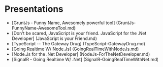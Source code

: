 Presentations
==============

* [GruntJs - Funny Name, Awesomely powerful tool] (GruntJs-FunnyName-AwesomeTool.md)
* [Don't be scared, JavaScript is your friend. JavaScript for the .Net Developer] (JavaScript is your Friend.md)
* [TypeScript -- The Gateway Drug] (TypeScript-GatewayDrug.md)
* [Going Realtime W/ Node.Js] (GoingRealTimeWithNodeJs.md)
* [Node.Js for the .Net Developer] (NodeJs-ForTheNetDeveloper.md)
* [SignalR - Going Realtime W/ .Net] (SignalR-GoingRealTimeWithNet.md)